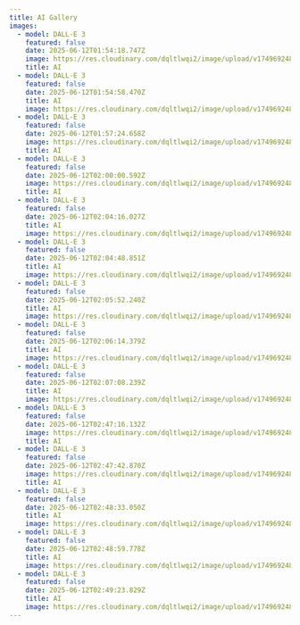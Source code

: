 ```yaml
---
title: AI Gallery
images:
  - model: DALL-E 3
    featured: false
    date: 2025-06-12T01:54:18.747Z
    image: https://res.cloudinary.com/dqltlwqi2/image/upload/v1749692488/JPC_Visualization_of_AI_taking_over_IT_networks_as_waves_of_bin_3dcd25bc-991f-45be-a2f3-049db6888705-up-standard-scale-3_00x_xew7mx.jpg
    title: AI
  - model: DALL-E 3
    featured: false
    date: 2025-06-12T01:54:58.470Z
    title: AI
    image: https://res.cloudinary.com/dqltlwqi2/image/upload/v1749692488/JPC_space_hotel_retreat_a_luxurious_orbital_hotel_boasting_pano_56aea459-727d-4fdf-84f5-9e0eb5018023-up-art-scale-3_00x_wuyqbz.jpg
  - model: DALL-E 3
    featured: false
    date: 2025-06-12T01:57:24.658Z
    image: https://res.cloudinary.com/dqltlwqi2/image/upload/v1749692488/JPC_GPT_chatbot_virtual_assistant_a_busy_professional_communica_9cd18fe2-9d3e-48cd-8941-744c4ddcbcf6-up-art-scale-3_00x_cls0ov.jpg
    title: AI
  - model: DALL-E 3
    featured: false
    date: 2025-06-12T02:00:00.592Z
    image: https://res.cloudinary.com/dqltlwqi2/image/upload/v1749692488/JPC_A_dynamic_abstract_visualization_of_an_AI_chatbots_inner_wo_0968a989-da9c-4569-999d-89dd71f3b42f-up-standard-scale-3_00x_e0uc6u.jpg
    title: AI
  - model: DALL-E 3
    featured: false
    date: 2025-06-12T02:04:16.027Z
    title: AI
    image: https://res.cloudinary.com/dqltlwqi2/image/upload/v1749692488/JPC_two_people_are_sitting_in_the_mountains_with_mountain_views_6d73b83d-e92a-4d52-9011-f98bbc8dd00c-up-art-scale-2_50x_ijojz2.jpg
  - model: DALL-E 3
    featured: false
    date: 2025-06-12T02:04:48.851Z
    title: AI
    image: https://res.cloudinary.com/dqltlwqi2/image/upload/v1749692487/JPC_photorealistic_Working_from_home_with_the_latest_technology_ee01f481-4b8a-43ac-85c5-45f2055c56a7-Enhanced_jsnas4.jpg
  - model: DALL-E 3
    featured: false
    date: 2025-06-12T02:05:52.240Z
    title: AI
    image: https://res.cloudinary.com/dqltlwqi2/image/upload/v1749692487/JPC_Photorealistic_highly_detailed_Cloud_computing_visualizatio_ef35a334-6343-4426-8eb5-7a2b513e5aaa-Enhanced_id4wkg.jpg
  - model: DALL-E 3
    featured: false
    date: 2025-06-12T02:06:14.379Z
    title: AI
    image: https://res.cloudinary.com/dqltlwqi2/image/upload/v1749692487/JPC_scene_featuring_a_holographic_projection_of_an_advanced_AI__5e495999-97e7-4650-b4e9-7d4ea25a02c4-Enhanced-up-art-scale-2_00x_cjmzim.jpg
  - model: DALL-E 3
    featured: false
    date: 2025-06-12T02:07:08.239Z
    title: AI
    image: https://res.cloudinary.com/dqltlwqi2/image/upload/v1749692486/jonathon794_whats_on_your_mind_ed2820d2-0129-4c71-ae26-209ee9a83dde_tdlcvl.jpg
  - model: DALL-E 3
    featured: false
    date: 2025-06-12T02:47:16.132Z
    image: https://res.cloudinary.com/dqltlwqi2/image/upload/v1749692485/JPC_love_is_blindness_I_cant_believe_how_beautiful_this_is_6274bac2-4c42-4db1-ac63-9fe48db0d680-up-art-scale-2_50x_s2iiur.jpg
    title: AI
  - model: DALL-E 3
    featured: false
    date: 2025-06-12T02:47:42.870Z
    image: https://res.cloudinary.com/dqltlwqi2/image/upload/v1749692485/JPC_photo_of_a_beautiful_blond_women_in_a_versace_sheer_suit_in_e31572e7-a20c-4c91-994d-3f2d656c3796-up-art-scale-2_50x-Edit_cnnwpb.jpg
    title: AI
  - model: DALL-E 3
    featured: false
    date: 2025-06-12T02:48:33.050Z
    title: AI
    image: https://res.cloudinary.com/dqltlwqi2/image/upload/v1749692484/JPC_Holographic_jellyfish_c39b15c7-2c6e-4e99-b5c3-b4670a862501_hhrrne.jpg
  - model: DALL-E 3
    featured: false
    date: 2025-06-12T02:48:59.778Z
    title: AI
    image: https://res.cloudinary.com/dqltlwqi2/image/upload/v1749692483/JPC_futuristic_creative_AI_assistant_a_human-like_AI_entity_des_c525223e-2110-4aa0-ae55-49ef09683ff4-up-art-scale-3_00x_fxnc5d.jpg
  - model: DALL-E 3
    featured: false
    date: 2025-06-12T02:49:23.829Z
    title: AI
    image: https://res.cloudinary.com/dqltlwqi2/image/upload/v1749692482/JPC_full_body_beautiful_persian_belly_dancer_in_the_desert_3b05f6f1-367c-4968-83ca-bc69ffbea0ef_x0ayy1.jpg
---
```

